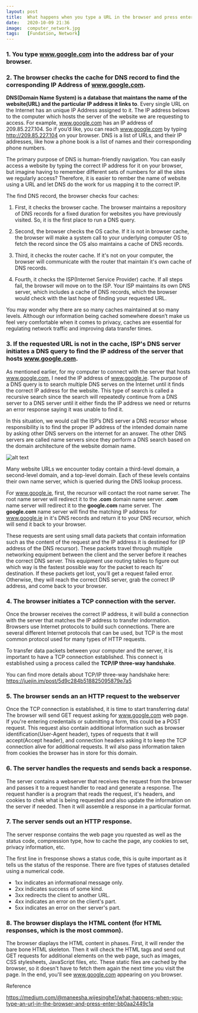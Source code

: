```yaml
---
layout: post
title:  What happens when you type a URL in the browser and press enter?
date:   2020-10-09 21:36
image:  computer_network.jpg
tags:   [Fundation, Network]
---
```


### 1. You type www.google.com into the address bar of your browser.

### 2. The browser checks the cache for DNS record to find the corresponding IP Address of www.google.com.

**DNS(Domain Name System) is a database that maintans the name of the website(URL) and the particular IP address it links to**. Every single URL on the Internet has an unique IP Address assigned to it. The IP address belows to the computer which hosts the server of the website we are requesting to access. For example, www.google.com has an IP address of 209.85.227.104. So if you’d like, you can reach www.google.com by typing http://209.85.227.104 on your browser. DNS is a list of URLs, and their IP addresses, like how a phone book is a list of names and their corresponding phone numbers.

The primary purpose of DNS is human-friendly navigation. You can easily access a website by typing the correct IP address for it on your browser, but imagine having to remember different sets of numbers for all the sites we regularly access? Therefore, it is easier to rember the name of website using a URL and let DNS do the work for us mapping it to the correct    IP.

The find DNS record, the browser checks four caches:

1. First, it checks the browser cache. The browser maintains a repository of DNS records for a fixed duration for websites you have previously visited. So, it is the first place to run a DNS query.

2. Second, the browser checks the OS cache. If it is not in browser cache, the browser will make a system call to your underlying computer OS to fetch the record since the OS also maintains a cache of DNS records.

3. Third, it checks the router cache. If it's not on your computer, the browser will communicate with the router that maintain it's own cache of DNS records.

4. Fourth, it checks the ISP(Internet Service Provider) cache. If all steps fail, the browser will move on to the ISP. Your ISP maintains its own DNS server, which includes a cache of DNS records, which the browser would check with the last hope of finding your requested URL.

You may wonder why there are so many caches maintained at so many levels. Although our information being cached somewhere doesn’t make us feel very comfortable when it comes to privacy, caches are essential for regulating network traffic and improving data transfer times.

### 3. If the requested URL is not in the cache, ISP's DNS server initiates a DNS query to find the IP address of the server that hosts www.google.com.

As mentioned earlier, for my computer to connect with the server that hosts www.google.com, I need the IP address of www.google.ie. The purpose of a DNS query is to search multiple DNS serves on the Internet until it finds the correct IP address for the website. This type of search is called a recursive search since the search will repeatedly continue from a DNS server to a DNS server until it either finds the IP address we need or returns an error response saying it was unable to find it.

In this situation, we would call the ISP’s DNS server a DNS recursor whose responsibility is to find the proper IP address of the intended domain name by asking other DNS servers on the internet for an answer. The other DNS servers are called name servers since they perform a DNS search based on the domain architecture of the website domain name.

![alt text](https://miro.medium.com/max/1400/0*udK6jZ3PjlhjqW8U.png)

Many website URLs we encounter today contain a third-level domain, a second-level domain, and a top-level domain. Each of these levels contains their own name server, which is queried during the DNS lookup process.

For www.google.ie, first, the recursor will contact the root name server. The root name server will redirect it to the **.com** domain name server. **.com** name server will redirect it to the **google.com** name server. The **google.com** name server will find the matching IP address for www.google.ie in it's DNS records and return it to your DNS recursor, which will send it back to your browser. 

These requests are sent using small data packets that contain information such as the content of the request and the IP address it is destined for (IP address of the DNS recursor). These packets travel through multiple networking equipment between the client and the server before it reaches the correct DNS server. This equipment use routing tables to figure out which way is the fastest possible way for the packet to reach its’ destination. If these packets get lost, you’ll get a request failed error. Otherwise, they will reach the correct DNS server, grab the correct IP address, and come back to your browser.

### 4. The browser initiates a TCP connection with the server.

Once the browser receives the correct IP address, it will build a connection with the server that matches the IP address to transfer indormation. Browsers use Internet protocols to build such connections. There are several different Internet protocols that can be used, but TCP is the most common protocol used for many types of HTTP requests. 

To transfer data packets between your computer and the server, it is important to have a TCP connection established. This connect is established using a process called the **TCP/IP three-way handshake**.

You can find more details about TCP/IP three-way handshake here: <https://juejin.im/post/5d9c284b518825095879e7a5>

### 5. The browser sends an an HTTP request to the webserver

Once the TCP connection is established, it is time to start transferring data! The browser will send GET request asking for www.google.com web page. If you're entering credentails or submitting a form, this could be a POST request. This request also contain additional information such as browser identification(User-Agent header), types of requests that it will accept(Accept header), and connection headers asking it to keep the TCP connection alive for additional requests. It wil also pass information taken from cookies the browser has in store for this domain.

### 6. The server handles the requests and sends back a response.

The server contains a webserver that receives the request from the browser and passes it to a request handler to read and generate a response. The request handler is a program that reads the request, it's headers, and cookies to chek what is being requested and also update the information on the server if needed. Then it will assemble a response in a particular format.

### 7. The server sends out an HTTP response.

The server response contains the web page you rquested as well as the status code, compression type, how to cache the page, any cookies to set, privacy information, etc.

The first line in fresponse shows a status code, this is quite important as it tells us the status of the response. There are five types of statuses detailed using a numerical code.

* 1xx indicates an informational message only.
* 2xx indicates success of some kind.
* 3xx redirects the client to another URL.
* 4xx indicates an error on the client's part.
* 5xx indicates an error on ther server's part.

### 8. The browser displays the HTML content (for HTML responses, which is the most common).

The browser diaplays the HTML content in phases. First, it will render the bare bone HTML skeleton. Then it will check the HTML tags and send out GET requests for additional elements on the web page, such as images, CSS stylesheets, JavaScript files, etc. These static files are cached by the browser, so it doesn't have to fetch them again the next time you visit the page. In the end, you'll see www.google.com appearing on you browser.

Reference

<https://medium.com/@maneesha.wijesinghe1/what-happens-when-you-type-an-url-in-the-browser-and-press-enter-bb0aa2449c1a>
